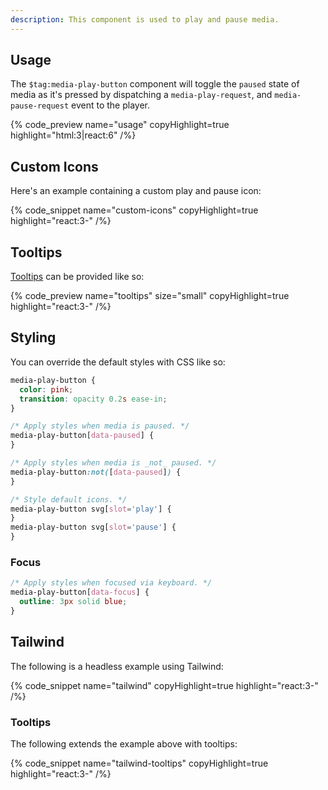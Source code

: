 ```yaml
---
description: This component is used to play and pause media.
---
```


## Usage

The `$tag:media-play-button` component will toggle the `paused` state of media as it's pressed by
dispatching a `media-play-request`, and `media-pause-request` event to the player.

{% code_preview name="usage" copyHighlight=true highlight="html:3|react:6" /%}

## Custom Icons

Here's an example containing a custom play and pause icon:

{% code_snippet name="custom-icons" copyHighlight=true highlight="react:3-" /%}

## Tooltips

[Tooltips](https://developer.mozilla.org/en-US/docs/Web/Accessibility/ARIA/Roles/tooltip_role) can
be provided like so:

{% code_preview name="tooltips" size="small" copyHighlight=true highlight="react:3-" /%}

## Styling

You can override the default styles with CSS like so:

```css {% copy=true %}
media-play-button {
  color: pink;
  transition: opacity 0.2s ease-in;
}

/* Apply styles when media is paused. */
media-play-button[data-paused] {
}

/* Apply styles when media is _not_ paused. */
media-play-button:not([data-paused]) {
}

/* Style default icons. */
media-play-button svg[slot='play'] {
}
media-play-button svg[slot='pause'] {
}
```

### Focus

```css {% copy=true %}
/* Apply styles when focused via keyboard. */
media-play-button[data-focus] {
  outline: 3px solid blue;
}
```

## Tailwind

The following is a headless example using Tailwind:

{% code_snippet name="tailwind" copyHighlight=true highlight="react:3-" /%}

### Tooltips

The following extends the example above with tooltips:

{% code_snippet name="tailwind-tooltips" copyHighlight=true highlight="react:3-" /%}
